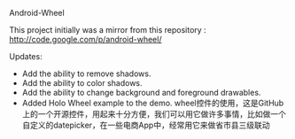 Android-Wheel

This project initially was a mirror from this repository :
http://code.google.com/p/android-wheel/

Updates:

* Add the ability to remove shadows.
* Add the ability to color shadows.
* Add the ability to change background and foreground drawables.
* Added Holo Wheel example to the demo.
wheel控件的使用，这是GitHub上的一个开源控件，用起来十分方便，我们可以用它做许多事情，比如做一个自定义的datepicker，在一些电商App中，经常用它来做省市县三级联动


